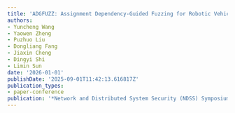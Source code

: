 ```yaml
---
title: 'ADGFUZZ: Assignment Dependency-Guided Fuzzing for Robotic Vehicles'
authors:
- Yuncheng Wang
- Yaowen Zheng
- Puzhuo Liu
- Dongliang Fang
- Jiaxin Cheng
- Dingyi Shi
- Limin Sun
date: '2026-01-01'
publishDate: '2025-09-01T11:42:13.616817Z'
publication_types:
- paper-conference
publication: '*Network and Distributed System Security (NDSS) Symposium*'
---
```

